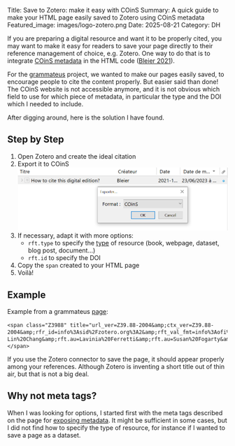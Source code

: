 Title: Save to Zotero: make it easy with COinS
Summary: A quick guide to make your HTML page easily saved to Zotero using COinS metadata
Featured_image: images/logo-zotero.png
Date: 2025-08-21
Category: DH

If you are preparing a digital resource and want it to be properly cited, you may want to make it easy for readers to save your page directly to their reference management of choice, e.g. Zotero. One way to do that is to integrate [COinS metadata](https://en.wikipedia.org/wiki/COinS) in the HTML code ([Bleier 2021](https://www.digitalhumanities.org/dhq/vol/15/3/000561/000561.html)).

For the [grammateus](https://grammateus.unige.ch) project, we wanted to make our pages easily saved, to encourage people to cite the content properly. But easier said than done! The COinS website is not accessible anymore, and it is not obvious which field to use for which piece of metadata, in particular the type and the DOI which I needed to include.

After digging around, here is the solution I have found.

## Step by Step

1. Open Zotero and create the ideal citation
2. Export it to COinS
![img](images/zotero-coins-export.png) 
3. If necessary, adapt it with more options: 
    * `rft.type` to specify the [type](https://www.zotero.org/support/kb/item_types_and_fields) of resource (book, webpage, dataset, blog post, document...)
    * `rft.id` to specify the DOI
4. Copy the `span` created to your HTML page
5. Voilà!



## Example

Example from a grammateus [page](https://grammateus.unige.ch/descriptions/warrant):

```
<span class="Z3988" title="url_ver=Z39.88-2004&amp;ctx_ver=Z39.88-2004&amp;rfr_id=info%3Asid%2Fzotero.org%3A2&amp;rft_val_fmt=info%3Aofi%2Ffmt%3Akev%3Amtx%3Adc&amp;rft.type=webpage&amp;rft_id=info%3Adoi%2Fhttp%3A%2F%2Fdoi.org%2F10.26037/yareta:4bcjmpoy6zavbozlhn46ckrrci&amp;rft.title=Description%20of%20Greek%20Documentary%20Papyri:%20Warrant&amp;rft.source=grammateus%20project&amp;rft.identifier=https://grammateus.unige.ch/descriptions/warrant&amp;rft.aufirst=Gianluca&amp;rft.aulast=Bonagura&amp;rft.au=Gianluca%20Bonagura&amp;rft.au=Ruey-Lin%20Chang&amp;rft.au=Lavinia%20Ferretti&amp;rft.au=Susan%20Fogarty&amp;rft.au=Elisa%20Nury&amp;rft.au=Paul%20Schubert&amp;rft.date=2024&amp;rft.language=en"></span>
```

If you use the Zotero connector to save the page, it should appear properly among your references. Although Zotero is inventing a short title out of thin air, but that is not a big deal.

## Why not meta tags?

When I was looking for options, I started first with the meta tags described on the page for [exposing metadata](https://www.zotero.org/support/dev/exposing_metadata). It might be sufficient in some cases, but I did not find how to specify the type of resource, for instance if I wanted to save a page as a dataset.
